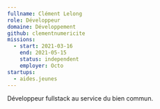 ```yaml
---
fullname: Clément Lelong
role: Développeur
domaine: Développement
github: clementnumericite
missions:
  - start: 2021-03-16
    end: 2021-05-15
    status: independent
    employer: Octo
startups:
  - aides.jeunes
---
```


Développeur fullstack au service du bien commun.
